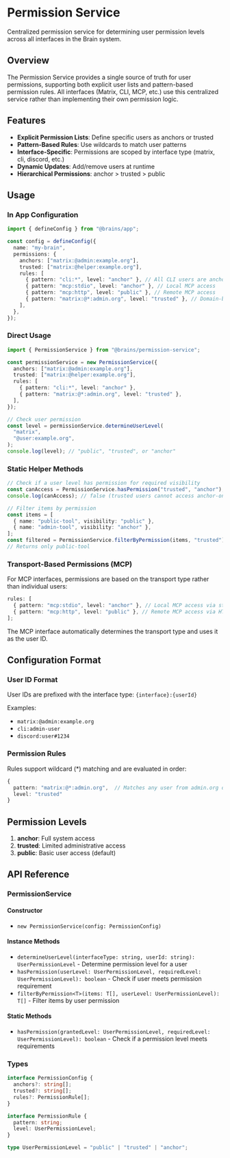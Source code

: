 # Permission Service

Centralized permission service for determining user permission levels across all interfaces in the Brain system.

## Overview

The Permission Service provides a single source of truth for user permissions, supporting both explicit user lists and pattern-based permission rules. All interfaces (Matrix, CLI, MCP, etc.) use this centralized service rather than implementing their own permission logic.

## Features

- **Explicit Permission Lists**: Define specific users as anchors or trusted
- **Pattern-Based Rules**: Use wildcards to match user patterns
- **Interface-Specific**: Permissions are scoped by interface type (matrix, cli, discord, etc.)
- **Dynamic Updates**: Add/remove users at runtime
- **Hierarchical Permissions**: anchor > trusted > public

## Usage

### In App Configuration

```typescript
import { defineConfig } from "@brains/app";

const config = defineConfig({
  name: "my-brain",
  permissions: {
    anchors: ["matrix:@admin:example.org"],
    trusted: ["matrix:@helper:example.org"],
    rules: [
      { pattern: "cli:*", level: "anchor" }, // All CLI users are anchors
      { pattern: "mcp:stdio", level: "anchor" }, // Local MCP access
      { pattern: "mcp:http", level: "public" }, // Remote MCP access
      { pattern: "matrix:@*:admin.org", level: "trusted" }, // Domain-based trust
    ],
  },
});
```

### Direct Usage

```typescript
import { PermissionService } from "@brains/permission-service";

const permissionService = new PermissionService({
  anchors: ["matrix:@admin:example.org"],
  trusted: ["matrix:@helper:example.org"],
  rules: [
    { pattern: "cli:*", level: "anchor" },
    { pattern: "matrix:@*:admin.org", level: "trusted" },
  ],
});

// Check user permission
const level = permissionService.determineUserLevel(
  "matrix",
  "@user:example.org",
);
console.log(level); // "public", "trusted", or "anchor"
```

### Static Helper Methods

```typescript
// Check if a user level has permission for required visibility
const canAccess = PermissionService.hasPermission("trusted", "anchor");
console.log(canAccess); // false (trusted users cannot access anchor-only items)

// Filter items by permission
const items = [
  { name: "public-tool", visibility: "public" },
  { name: "admin-tool", visibility: "anchor" },
];
const filtered = PermissionService.filterByPermission(items, "trusted");
// Returns only public-tool
```

### Transport-Based Permissions (MCP)

For MCP interfaces, permissions are based on the transport type rather than individual users:

```typescript
rules: [
  { pattern: "mcp:stdio", level: "anchor" }, // Local MCP access via stdio
  { pattern: "mcp:http", level: "public" }, // Remote MCP access via HTTP
];
```

The MCP interface automatically determines the transport type and uses it as the user ID.

## Configuration Format

### User ID Format

User IDs are prefixed with the interface type: `{interface}:{userId}`

Examples:

- `matrix:@admin:example.org`
- `cli:admin-user`
- `discord:user#1234`

### Permission Rules

Rules support wildcard (\*) matching and are evaluated in order:

```typescript
{
  pattern: "matrix:@*:admin.org",  // Matches any user from admin.org domain
  level: "trusted"
}
```

## Permission Levels

1. **anchor**: Full system access
2. **trusted**: Limited administrative access
3. **public**: Basic user access (default)

## API Reference

### PermissionService

#### Constructor

- `new PermissionService(config: PermissionConfig)`

#### Instance Methods

- `determineUserLevel(interfaceType: string, userId: string): UserPermissionLevel` - Determine permission level for a user
- `hasPermission(userLevel: UserPermissionLevel, requiredLevel: UserPermissionLevel): boolean` - Check if user meets permission requirement
- `filterByPermission<T>(items: T[], userLevel: UserPermissionLevel): T[]` - Filter items by user permission

#### Static Methods

- `hasPermission(grantedLevel: UserPermissionLevel, requiredLevel: UserPermissionLevel): boolean` - Check if a permission level meets requirements

### Types

```typescript
interface PermissionConfig {
  anchors?: string[];
  trusted?: string[];
  rules?: PermissionRule[];
}

interface PermissionRule {
  pattern: string;
  level: UserPermissionLevel;
}

type UserPermissionLevel = "public" | "trusted" | "anchor";
```
